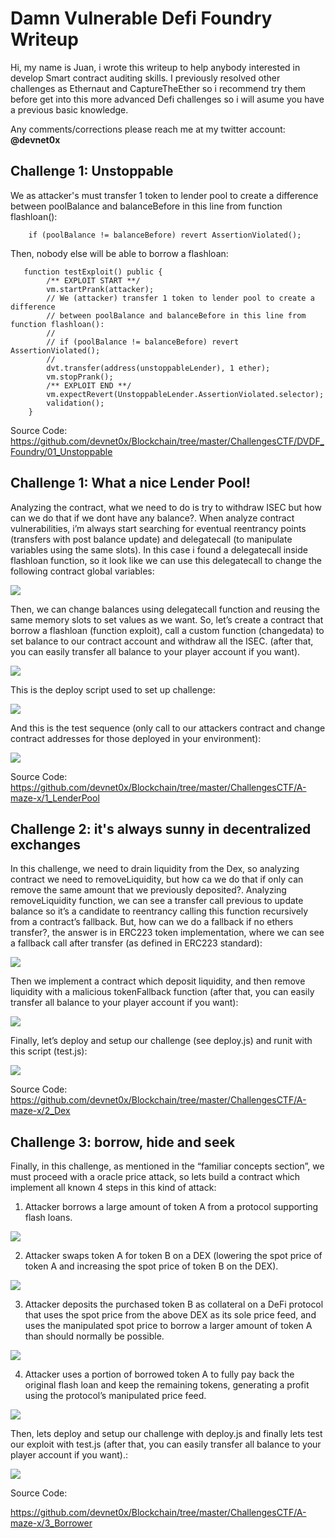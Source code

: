 # Damn Vulnerable Defi Foundry Writeup #

Hi, my name is Juan,  i wrote this writeup to help anybody interested in develop Smart contract auditing skills. I previously resolved other challenges as Ethernaut and CaptureTheEther so i recommend try them before get into this more advanced Defi challenges so i will asume you have a previous basic knowledge.

Any comments/corrections please reach me at my twitter account: **@devnet0x**

## Challenge 1: Unstoppable ##
We as attacker's must transfer 1 token to lender pool to create a difference between poolBalance and balanceBefore in this line from function flashloan():
        
        if (poolBalance != balanceBefore) revert AssertionViolated();
        
        

Then, nobody else will be able to borrow a flashloan:

```
   function testExploit() public {
        /** EXPLOIT START **/
        vm.startPrank(attacker);
        // We (attacker) transfer 1 token to lender pool to create a difference
        // between poolBalance and balanceBefore in this line from function flashloan():
        //
        // if (poolBalance != balanceBefore) revert AssertionViolated();
        //
        dvt.transfer(address(unstoppableLender), 1 ether);
        vm.stopPrank();
        /** EXPLOIT END **/
        vm.expectRevert(UnstoppableLender.AssertionViolated.selector);
        validation();
    }
```

Source Code:
https://github.com/devnet0x/Blockchain/tree/master/ChallengesCTF/DVDF_Foundry/01_Unstoppable


##  Challenge 1: What a nice Lender Pool! ##
Analyzing the contract, what we need to do is try to withdraw ISEC but how can we do that if we dont have any balance?.
When analyze contract vulnerabilities, i’m always start searching for eventual reentrancy points (transfers with post balance update) and delegatecall (to manipulate variables using the same slots). In this case i found a delegatecall inside flashloan function, so it look like we can use this delegatecall to change the following contract global variables:

![](./img/06.png)

Then, we can change balances using delegatecall function and reusing the same memory slots to set values as we want.
So, let’s create a contract that borrow a flashloan (function exploit), call a custom function (changedata) to set balance to our contract account and withdraw all the ISEC. (after that, you can easily transfer all balance to your player account if you want).

![](./img/07.png)

This is the deploy script used to set up challenge:

![](./img/08.png)

And this is the test sequence (only call to our attackers contract and change contract addresses for those deployed in your environment):

![](./img/09.png)

Source Code:
https://github.com/devnet0x/Blockchain/tree/master/ChallengesCTF/A-maze-x/1_LenderPool

## Challenge 2: it's always sunny in decentralized exchanges ##
In this challenge, we need to drain liquidity from the Dex, so analyzing contract we need to removeLiquidity, but how ca we do that if only can remove the same amount that we previously deposited?.
Analyzing removeLiquidity function, we can see a transfer call previous to update balance so it’s a candidate to reentrancy calling this function recursively from a contract’s fallback. But, how can we do a fallback if no ethers transfer?, the answer is in ERC223 token implementation, where we can see a fallback call after transfer (as defined in ERC223 standard):

![](./img/10.png)

Then we implement a contract which deposit liquidity, and then remove liquidity with a malicious tokenFallback function (after that, you can easily transfer all balance to your player account if you want):

![](./img/11.png)

Finally, let’s deploy and setup our challenge (see deploy.js) and runit with this script (test.js):

![](./img/12.png)

Source Code:
https://github.com/devnet0x/Blockchain/tree/master/ChallengesCTF/A-maze-x/2_Dex


## Challenge 3: borrow, hide and seek ##
Finally, in this challenge, as mentioned in the “familiar concepts section”, we must proceed with a oracle price attack, so lets build a contract which implement all known 4 steps in this kind of attack:

1. Attacker borrows a large amount of token A from a protocol supporting flash loans.

![](./img/13.png)

2. Attacker swaps token A for token B on a DEX (lowering the spot price of token A and increasing the spot price of token B on the DEX).

![](./img/14.png)

3. Attacker deposits the purchased token B as collateral on a DeFi protocol that uses the spot price from the above DEX as its sole price feed, and uses the manipulated spot price to borrow a larger amount of token A than should normally be possible.

![](./img/15.png)

4. Attacker uses a portion of borrowed token A to fully pay back the original flash loan and keep the remaining tokens, generating a profit using the protocol’s manipulated price feed.

![](./img/16.png)

Then, lets deploy and setup our challenge with deploy.js and finally lets test our exploit with test.js (after that, you can easily transfer all balance to your player account if you want).:

![](./img/17.png)

Source Code:

https://github.com/devnet0x/Blockchain/tree/master/ChallengesCTF/A-maze-x/3_Borrower
